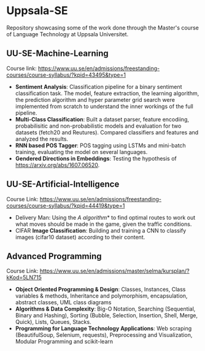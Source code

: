 # Uppsala-SE

Repository showcasing some of the work done through the Master's course of Language Technology at Uppsala Universitet.

## UU-SE-Machine-Learning

Course link: https://www.uu.se/en/admissions/freestanding-courses/course-syllabus/?kpid=43495&type=1

- **Sentiment Analysis**: Classification pipeline for a binary sentiment classification task. The model, feature extraction, the learning algorithm, the prediction algorithm and hyper parameter grid search were implemented from scratch to understand the inner workings of the full pipeline.
- **Multi-Class Classification**:  Built a dataset parser, feature encodiing, probabilisitic and non-probabilistic models and evaluation for two datasets (fetch20 and Reutures). Compared classifiers and features and analyzed the results.
- **RNN based POS Tagger**: POS tagging using LSTMs and mini-batch training, evaluating the model on several languages.
- **Gendered Directions in Embeddings**: Testing the hypothesis of https://arxiv.org/abs/1607.06520.

## UU-SE-Artificial-Intelligence

Course Link: https://www.uu.se/en/admissions/freestanding-courses/course-syllabus/?kpid=44419&type=1

- Delivery Man: Using the **A* algorithm** to find optimal routes to work out what moves should be made in the game, given the traffic conditions.
- CIFAR **Image Classification**: Building and training a CNN to classify images (cifar10 dataset) according to their content.

## Advanced Programming

Course Link: https://www.uu.se/en/admissions/master/selma/kursplan/?kKod=5LN715

- **Object Oriented Programming & Design**: Classes, Instances, Class variables & methods, Inheritance and polymorphism, encapsulation, abstract classes, UML class diagrams
- **Algorithms & Data Complexity**: Big-O Notation, Searching (Sequential, Binary and Hashing), Sorting (Bubble, Selection, Insertion, Shell, Merge, Quick), Lists, Queues, Stacks.
- **Programming for Language Technology Applications**: Web scraping (BeautifulSoup, Selenium, requests), Preprocessing and Visualization, Modular Programming and scikit-learn
